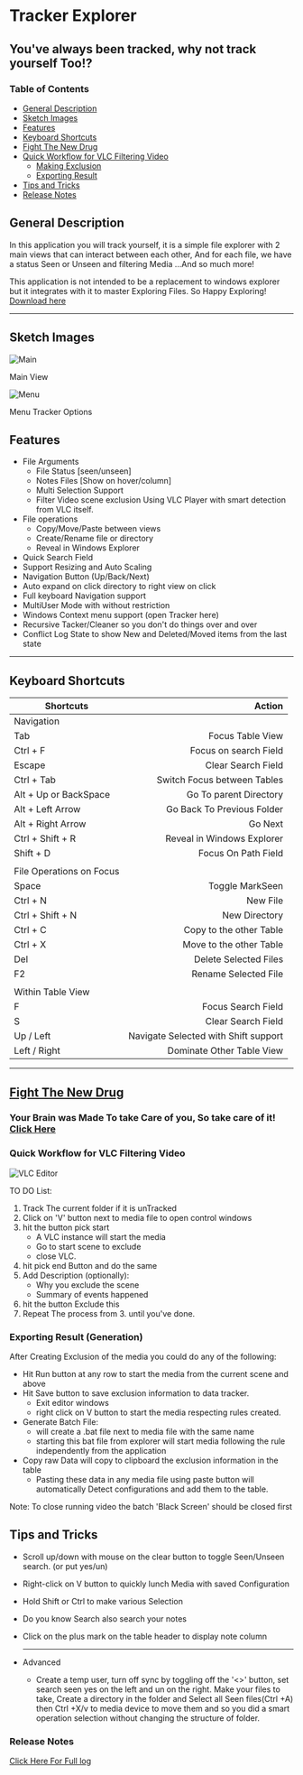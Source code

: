 # Tracker Explorer

## You've always been tracked, why not track yourself Too!?

### Table of Contents

* [General Description](#General-Description)
* [Sketch Images](#sketch-images)
* [Features](#Features)
* [Keyboard Shortcuts](#Keyboard-Shortcuts)  
* [Fight The New Drug](#fight-the-new-drug)
* [Quick Workflow for VLC Filtering Video](#fight-the-new-drug)
  * [Making Exclusion](#fight-the-new-drug)
  * [Exporting Result](#exporting-result-generation)
* [Tips and Tricks](#tips-and-tricks)
* [Release Notes](#release-notes)

## General Description

In this application you will track yourself, it is a simple file explorer with 2 main views that can interact between each other, And for each file, we have a status Seen or Unseen and filtering Media ...And so much more!

This application is not intended to be a replacement to windows explorer but it integrates with it to master Exploring Files.
So Happy Exploring! [Download here](https://github.com/Ahmad-Said/tracker-explorer/releases/latest)

***

## Sketch Images

![Main](https://i.imgur.com/Bd63Udx.png)

Main View

![Menu](https://i.imgur.com/Z7MCijy.png)

Menu Tracker Options

## Features

* File Arguments
  * File Status [seen/unseen]
  * Notes Files [Show on hover/column]
  * Multi Selection Support
  * Filter Video scene exclusion Using VLC Player with smart detection from VLC itself.
* File operations
  * Copy/Move/Paste between views
  * Create/Rename file or directory
  * Reveal in Windows Explorer
* Quick Search Field
* Support Resizing and Auto Scaling
* Navigation Button (Up/Back/Next)
* Auto expand on click directory to right view on click
* Full keyboard Navigation support
* MultiUser Mode with without restriction
* Windows Context menu support (open Tracker here)
* Recursive Tacker/Cleaner so you don't do things over and over
* Conflict Log State to show New and Deleted/Moved items from the last state

***

## Keyboard Shortcuts

| Shortcuts | Action |
| --------- | ------:|
| Navigation| |
| Tab|Focus Table View
|Ctrl + F | Focus on search Field|
|Escape | Clear Search Field|
|Ctrl + Tab | Switch Focus between Tables|
|Alt + Up or BackSpace | Go To parent Directory|
|Alt + Left Arrow | Go Back To Previous Folder|
|Alt + Right Arrow | Go Next|
|Ctrl + Shift + R | Reveal in Windows Explorer|
|Shift + D | Focus On Path Field|
|||
|File Operations on Focus | |
|Space | Toggle MarkSeen|
|Ctrl + N | New File|
|Ctrl + Shift + N | New Directory|
|Ctrl + C | Copy to the other Table|
|Ctrl + X | Move to the other Table|
|Del | Delete Selected Files|
|F2| Rename Selected File|
|||
|Within Table View| |
|F| Focus Search Field|
|S| Clear Search Field|
|Up / Left| Navigate Selected with Shift support|
|Left / Right | Dominate Other Table View|

***

## [Fight The New Drug](https://fightthenewdrug.org/)

### Your Brain was Made To take Care of you, So take care of it! [Click Here](https://fightthenewdrug.org/)

### Quick Workflow for VLC Filtering Video

![VLC Editor](https://i.imgur.com/OR2oaWx.png)

TO DO List:

1. Track The current folder if it is unTracked
2. Click on 'V' button next to media file to open control windows
3. hit the button pick start
     * A VLC instance will start the media
     * Go to start scene to exclude
     * close VLC.
4. hit pick end Button and do the same
5. Add Description (optionally):
    * Why you exclude the scene
    * Summary of events happened
6. hit the button Exclude this
7. Repeat The process from 3. until you've done.

### Exporting Result (Generation)

After Creating Exclusion of the media you could do any of the following:

* Hit Run button at any row to start the media from the current scene and above
* Hit Save button to save exclusion information to data tracker.
  * Exit editor windows
  * right click on V button to start the media respecting rules created.
* Generate Batch File:
  * will create a .bat file next to media file with the same name
  * starting this bat file from explorer will start media following the rule independently from the application
* Copy raw Data will copy to clipboard the exclusion information in the table
  * Pasting these data in any media file using paste button will automatically Detect configurations and add them to the table.

Note: To close running video the batch 'Black Screen' should be closed first

## Tips and Tricks

* Scroll up/down with mouse on the clear button to toggle Seen/Unseen search. (or put yes/un)
* Right-click on V button to quickly lunch Media with saved Configuration
* Hold Shift or Ctrl to make various Selection
* Do you know Search also search your notes
* Click on the plus mark on the table header to display note column

  ***

* Advanced
  * Create a temp user, turn off sync by toggling off the '<>' button, set search seen yes on the left and un on the right. Make your files to take, Create a directory in the folder and Select all Seen files(Ctrl +A) then Ctrl +X/v to media device to move them and so you did a smart operation selection without changing the structure of folder.

### Release Notes

[Click Here For Full log](ReleasesNotes.txt)